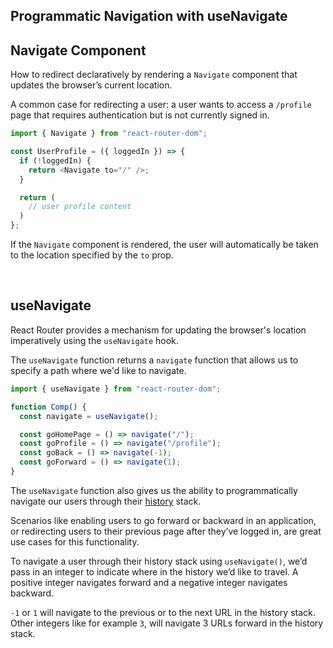 ## Programmatic Navigation with useNavigate

<!-- <Route index element={<Navigate replace to="cities" />} /> -->

## Navigate Component

How to redirect declaratively by rendering a `Navigate` component that updates the browser’s current location.

A common case for redirecting a user: a user wants to access a `/profile` page that requires authentication but is not currently signed in.

```js
import { Navigate } from "react-router-dom";

const UserProfile = ({ loggedIn }) => {
  if (!loggedIn) {
    return <Navigate to="/" />;
  }

  return (
    // user profile content
  )
};
```

If the `Navigate` component is rendered, the user will automatically be taken to the location specified by the `to` prop.

<br>

## useNavigate

React Router provides a mechanism for updating the browser's location imperatively using the `useNavigate` hook.

The `useNavigate` function returns a `navigate` function that allows us to specify a path where we'd like to navigate.

```js
import { useNavigate } from "react-router-dom";

function Comp() {
  const navigate = useNavigate();

  const goHomePage = () => navigate("/");
  const goProfile = () => navigate("/profile");
  const goBack = () => navigate(-1);
  const goForward = () => navigate(1);
}
```

The `useNavigate` function also gives us the ability to programmatically navigate our users through their [history](https://developer.mozilla.org/en-US/docs/Web/API/Window/history) stack.

Scenarios like enabling users to go forward or backward in an application, or redirecting users to their previous page after they’ve logged in, are great use cases for this functionality.

To navigate a user through their history stack using `useNavigate()`, we’d pass in an integer to indicate where in the history we’d like to travel. A positive integer navigates forward and a negative integer navigates backward.

`-1` or `1` will navigate to the previous or to the next URL in the history stack. Other integers like for example `3`, will navigate 3 URLs forward in the history stack.

<br>
